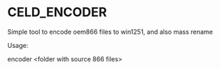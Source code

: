 # CELD_ENCODER
Simple tool to encode oem866 files to win1251, and also mass rename

Usage:

encoder <folder with source 866 files>  <folder for save converted files>
